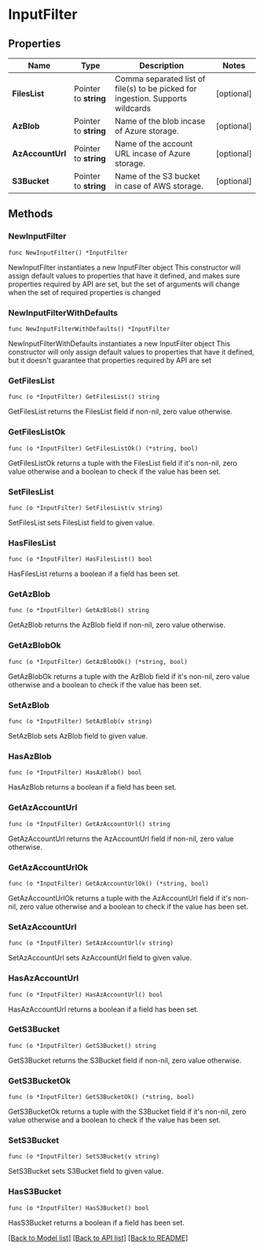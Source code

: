 # InputFilter

## Properties

Name | Type | Description | Notes
------------ | ------------- | ------------- | -------------
**FilesList** | Pointer to **string** | Comma separated list of file(s) to be picked for ingestion. Supports wildcards | [optional] 
**AzBlob** | Pointer to **string** | Name of the blob incase of Azure storage. | [optional] 
**AzAccountUrl** | Pointer to **string** | Name of the account URL incase of Azure storage. | [optional] 
**S3Bucket** | Pointer to **string** | Name of the S3 bucket in case of AWS storage. | [optional] 

## Methods

### NewInputFilter

`func NewInputFilter() *InputFilter`

NewInputFilter instantiates a new InputFilter object
This constructor will assign default values to properties that have it defined,
and makes sure properties required by API are set, but the set of arguments
will change when the set of required properties is changed

### NewInputFilterWithDefaults

`func NewInputFilterWithDefaults() *InputFilter`

NewInputFilterWithDefaults instantiates a new InputFilter object
This constructor will only assign default values to properties that have it defined,
but it doesn't guarantee that properties required by API are set

### GetFilesList

`func (o *InputFilter) GetFilesList() string`

GetFilesList returns the FilesList field if non-nil, zero value otherwise.

### GetFilesListOk

`func (o *InputFilter) GetFilesListOk() (*string, bool)`

GetFilesListOk returns a tuple with the FilesList field if it's non-nil, zero value otherwise
and a boolean to check if the value has been set.

### SetFilesList

`func (o *InputFilter) SetFilesList(v string)`

SetFilesList sets FilesList field to given value.

### HasFilesList

`func (o *InputFilter) HasFilesList() bool`

HasFilesList returns a boolean if a field has been set.

### GetAzBlob

`func (o *InputFilter) GetAzBlob() string`

GetAzBlob returns the AzBlob field if non-nil, zero value otherwise.

### GetAzBlobOk

`func (o *InputFilter) GetAzBlobOk() (*string, bool)`

GetAzBlobOk returns a tuple with the AzBlob field if it's non-nil, zero value otherwise
and a boolean to check if the value has been set.

### SetAzBlob

`func (o *InputFilter) SetAzBlob(v string)`

SetAzBlob sets AzBlob field to given value.

### HasAzBlob

`func (o *InputFilter) HasAzBlob() bool`

HasAzBlob returns a boolean if a field has been set.

### GetAzAccountUrl

`func (o *InputFilter) GetAzAccountUrl() string`

GetAzAccountUrl returns the AzAccountUrl field if non-nil, zero value otherwise.

### GetAzAccountUrlOk

`func (o *InputFilter) GetAzAccountUrlOk() (*string, bool)`

GetAzAccountUrlOk returns a tuple with the AzAccountUrl field if it's non-nil, zero value otherwise
and a boolean to check if the value has been set.

### SetAzAccountUrl

`func (o *InputFilter) SetAzAccountUrl(v string)`

SetAzAccountUrl sets AzAccountUrl field to given value.

### HasAzAccountUrl

`func (o *InputFilter) HasAzAccountUrl() bool`

HasAzAccountUrl returns a boolean if a field has been set.

### GetS3Bucket

`func (o *InputFilter) GetS3Bucket() string`

GetS3Bucket returns the S3Bucket field if non-nil, zero value otherwise.

### GetS3BucketOk

`func (o *InputFilter) GetS3BucketOk() (*string, bool)`

GetS3BucketOk returns a tuple with the S3Bucket field if it's non-nil, zero value otherwise
and a boolean to check if the value has been set.

### SetS3Bucket

`func (o *InputFilter) SetS3Bucket(v string)`

SetS3Bucket sets S3Bucket field to given value.

### HasS3Bucket

`func (o *InputFilter) HasS3Bucket() bool`

HasS3Bucket returns a boolean if a field has been set.


[[Back to Model list]](../README.md#documentation-for-models) [[Back to API list]](../README.md#documentation-for-api-endpoints) [[Back to README]](../README.md)


